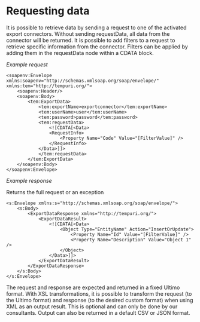 # Requesting data

It is possible to retrieve data by sending a request to one of the activated export connectors. Without sending requestData, all data from the connector will be returned. It is possible to add filters to a request to retrieve specific information from the connector. Filters can be applied by adding them in the requestData node within a CDATA block.

_Example request_

```markup
<soapenv:Envelope xmlns:soapenv="http://schemas.xmlsoap.org/soap/envelope/" xmlns:tem="http://tempuri.org/">
    <soapenv:Header/>
    <soapenv:Body>
        <tem:ExportData>
            <tem:exportName>exportconnector</tem:exportName>
            <tem:userName>user</tem:userName>
            <tem:password>password</tem:password>
            <tem:requestData>
                <![CDATA[<Data>
                <RequestInfo>
                    <Property Name="Code" Value="[FilterValue]" />
                </RequestInfo>
            </Data>]]>
            </tem:requestData>
        </tem:ExportData>
    </soapenv:Body>
</soapenv:Envelope>
```

_Example response_

Returns the full request or an exception

```markup
<s:Envelope xmlns:s="http://schemas.xmlsoap.org/soap/envelope/">
    <s:Body>
        <ExportDataResponse xmlns="http://tempuri.org/">
            <ExportDataResult>
                <![CDATA[<Data>
                    <Object Type="EntityName" Action="InsertOrUpdate">
                        <Property Name="Id" Value="[FilterValue]" />
                        <Property Name="Description" Value="Object 1" />
                    </Object>
                </Data>]]>
            </ExportDataResult>
        </ExportDataResponse>
    </s:Body>
</s:Envelope>
```

The request and response are expected and returned in a fixed Ultimo format. With XSL transformations, it is possible to transform the request \(to the Ultimo format\) and response \(to the desired custom format\) when using XML as an output result. This is optional and can only be done by our consultants. Output can also be returned in a default CSV or JSON format.

